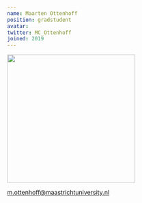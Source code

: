 ```yaml
---
name: Maarten Ottenhoff
position: gradstudent
avatar: 
twitter: MC_Ottenhoff
joined: 2019
---
```


<img width="300" src="{{site.baseurl}}/images/people/{{page.avatar}}" data-action="zoom">

m.ottenhoff@maastrichtuniversity.nl
